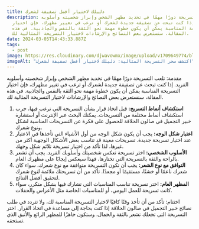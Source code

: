 ```yaml
---
title: دليلك لاختيار أفضل تصفيفة لشعرك
description: تلعب التسريحة دورًا مهمًا في تحديد مظهر الشخص وإبراز شخصيته وأسلوبه
  الفريد. إذا كنت تبحث عن تصفيفة جديدة لشعرك أو ترغب في تغيير مظهرك، فإن اختيار
  التسريحة المناسبة يمكن أن يكون خطوة مهمة نحو الثقة بالنفس والجاذبية. في هذه
  المقالة، سنستعرض بعض النصائح والإرشادات لاختيار التسريحة المثالية لك.
date: 2024-03-05T14:43:33.887Z
tags:
  - post
image: https://res.cloudinary.com/djwavowmx/image/upload/v1709649774/blog1_3_qdzjui.webp
imageAlt: "اكتشف سحر التسريحة المثالية: دليلك لاختيار أفضل تصفيفة لشعرك"
---
```

مقدمة: تلعب التسريحة دورًا مهمًا في تحديد مظهر الشخص وإبراز شخصيته وأسلوبه الفريد. إذا كنت تبحث عن تصفيفة جديدة لشعرك أو ترغب في تغيير مظهرك، فإن اختيار التسريحة المناسبة يمكن أن يكون خطوة مهمة نحو الثقة بالنفس والجاذبية. في هذه المقالة، سنستعرض بعض النصائح والإرشادات لاختيار التسريحة المثالية لك.

1. **استكشاف أنماط التسريح:** قبل اتخاذ قرار بشأن التسريحة التي ترغب فيها، جرب استكشاف أنماط مختلفة من التسريحات. يمكنك البحث عبر الإنترنت أو استشارة خبير التجميل في صالون الحلاقة للحصول على فكرة عن التسريحات المناسبة لشكل ونوع شعرك.
2. **اعتبار شكل الوجه:** يجب أن يكون شكل الوجه من أول الأشياء التي تأخذها في الاعتبار عند اختيار تسريحة جديدة. تسريحات معينة قد تناسب بعض الأشكال الوجهية أكثر من غيرها، لذا تأكد من اختيار تسريحة تلائم شكل وجهك.
3. **الأسلوب الشخصي:** اختر تسريحة تعكس شخصيتك وأسلوبك الفريد. يجب أن تشعر بالراحة والثقة بالتسريحة التي تختارها، فهذا سيعكس إيجابًا على مظهرك العام.
4. **التوافق مع نوع الشعر:** يجب أن تكون التسريحة متوافقة مع نوع شعرك، سواء كان شعرك ناعمًا أو خشنًا، مستقيمًا أو مجعدًا. تأكد من أن تسريحتك ملائمة لنوع شعرك لتحقيق أفضل النتائج.
5. **المظهر العام:** اختر تسريحة تناسب المناسبات التي تشارك فيها بشكل متكرر، سواء كانت تسريحة للعمل اليومي، أو للمناسبات الخاصة مثل الأعراس والحفلات.

اختتام: تأكد من أن تأخذ وقتًا كافيًا لاختيار التسريحة المناسبة لك، ولا تتردد في طلب نصائح خبير التجميل في صالون الحلاقة إذا كنت بحاجة إلى مساعدة في اتخاذ القرار. اختر التسريحة التي تجعلك تشعر بالثقة والجمال، وستكون جاهزًا للمظهر الرائع والأنيق الذي تستحقه.